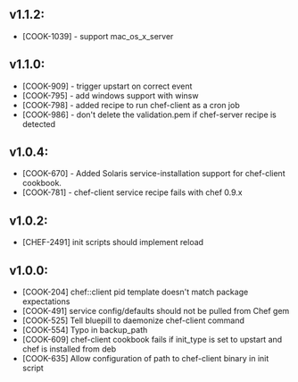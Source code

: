 ## v1.1.2:

* [COOK-1039] - support mac_os_x_server

## v1.1.0:

* [COOK-909] - trigger upstart on correct event
* [COOK-795] - add windows support with winsw
* [COOK-798] - added recipe to run chef-client as a cron job
* [COOK-986] - don't delete the validation.pem if chef-server recipe
  is detected

## v1.0.4:

* [COOK-670] - Added Solaris service-installation support for chef-client cookbook.
* [COOK-781] - chef-client service recipe fails with chef 0.9.x

## v1.0.2:

* [CHEF-2491] init scripts should implement reload

## v1.0.0:

* [COOK-204] chef::client pid template doesn't match package expectations
* [COOK-491] service config/defaults should not be pulled from Chef gem
* [COOK-525] Tell bluepill to daemonize chef-client command
* [COOK-554] Typo in backup_path
* [COOK-609] chef-client cookbook fails if init_type is set to upstart and chef is installed from deb
* [COOK-635] Allow configuration of path to chef-client binary in init script
